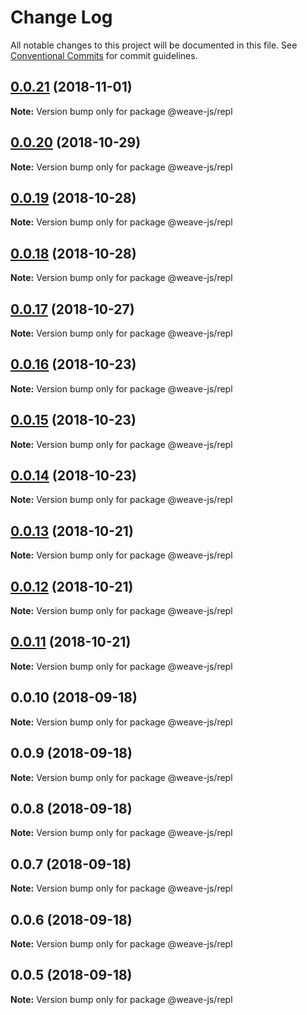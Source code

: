 # Change Log

All notable changes to this project will be documented in this file.
See [Conventional Commits](https://conventionalcommits.org) for commit guidelines.

## [0.0.21](https://github.com/fachw3rk/weave/compare/@weave-js/repl@0.0.20...@weave-js/repl@0.0.21) (2018-11-01)

**Note:** Version bump only for package @weave-js/repl





## [0.0.20](https://github.com/fachw3rk/weave/compare/@weave-js/repl@0.0.19...@weave-js/repl@0.0.20) (2018-10-29)

**Note:** Version bump only for package @weave-js/repl





## [0.0.19](https://github.com/fachw3rk/weave/compare/@weave-js/repl@0.0.18...@weave-js/repl@0.0.19) (2018-10-28)

**Note:** Version bump only for package @weave-js/repl





## [0.0.18](https://github.com/fachw3rk/weave/compare/@weave-js/repl@0.0.17...@weave-js/repl@0.0.18) (2018-10-28)

**Note:** Version bump only for package @weave-js/repl





## [0.0.17](https://github.com/fachw3rk/weave/compare/@weave-js/repl@0.0.16...@weave-js/repl@0.0.17) (2018-10-27)

**Note:** Version bump only for package @weave-js/repl





## [0.0.16](https://github.com/fachw3rk/weave/compare/@weave-js/repl@0.0.15...@weave-js/repl@0.0.16) (2018-10-23)

**Note:** Version bump only for package @weave-js/repl





## [0.0.15](https://github.com/fachw3rk/weave/compare/@weave-js/repl@0.0.14...@weave-js/repl@0.0.15) (2018-10-23)

**Note:** Version bump only for package @weave-js/repl





## [0.0.14](https://github.com/fachw3rk/weave/compare/@weave-js/repl@0.0.13...@weave-js/repl@0.0.14) (2018-10-23)

**Note:** Version bump only for package @weave-js/repl





## [0.0.13](https://github.com/fachw3rk/weave/compare/@weave-js/repl@0.0.12...@weave-js/repl@0.0.13) (2018-10-21)

**Note:** Version bump only for package @weave-js/repl





## [0.0.12](https://github.com/fachw3rk/weave/compare/@weave-js/repl@0.0.11...@weave-js/repl@0.0.12) (2018-10-21)

**Note:** Version bump only for package @weave-js/repl





<a name="0.0.11"></a>
## [0.0.11](https://github.com/fachw3rk/weave/compare/@weave-js/repl@0.0.10...@weave-js/repl@0.0.11) (2018-10-21)

**Note:** Version bump only for package @weave-js/repl





<a name="0.0.10"></a>
## 0.0.10 (2018-09-18)

**Note:** Version bump only for package @weave-js/repl





<a name="0.0.9"></a>
## 0.0.9 (2018-09-18)

**Note:** Version bump only for package @weave-js/repl





<a name="0.0.8"></a>
## 0.0.8 (2018-09-18)

**Note:** Version bump only for package @weave-js/repl





<a name="0.0.7"></a>
## 0.0.7 (2018-09-18)

**Note:** Version bump only for package @weave-js/repl





<a name="0.0.6"></a>
## 0.0.6 (2018-09-18)

**Note:** Version bump only for package @weave-js/repl





<a name="0.0.5"></a>
## 0.0.5 (2018-09-18)

**Note:** Version bump only for package @weave-js/repl
